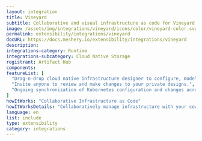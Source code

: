 ```yaml
---
layout: integration
title: Vineyard
subtitle: Collaborative and visual infrastructure as code for Vineyard
image: /assets/img/integrations/vineyard/icons/color/vineyard-color.svg
permalink: extensibility/integrations/vineyard
docURL: https://docs.meshery.io/extensibility/integrations/vineyard
description: 
integrations-category: Runtime
integrations-subcategory: Cloud Native Storage
registrant: Artifact Hub
components: 
featureList: [
  "Drag-n-drop cloud native infrastructure designer to configure, model, and deploy your workloads.",
  "Invite anyone to review and make changes to your private designs.",
  "Ongoing synchronization of Kubernetes configuration and changes across any number of clusters."
]
howItWorks: "Collaborative Infrastructure as Code"
howItWorksDetails: "Collaboratively manage infrastructure with your coworkers synchronously sharing the same designs."
language: en
list: include
type: extensibility
category: integrations
---
```


